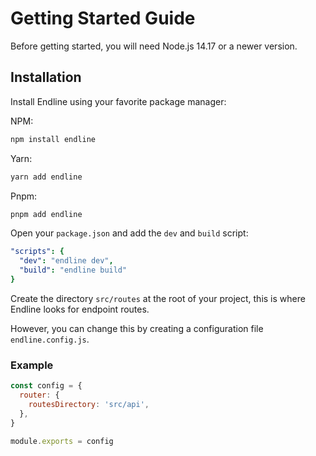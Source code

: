 # Getting Started Guide

Before getting started, you will need Node.js 14.17 or a newer version.

## Installation

Install Endline using your favorite package manager:

NPM:

```bash
npm install endline
```

Yarn:

```bash
yarn add endline
```

Pnpm:

```bash
pnpm add endline
```

Open your `package.json` and add the `dev` and `build` script:

```yaml
"scripts": {
  "dev": "endline dev",
  "build": "endline build"
}
```

Create the directory `src/routes` at the root of your project, this is where Endline looks for endpoint routes.

However, you can change this by creating a configuration file `endline.config.js`.

### Example

```javascript
const config = {
  router: {
    routesDirectory: 'src/api',
  },
}

module.exports = config
```
